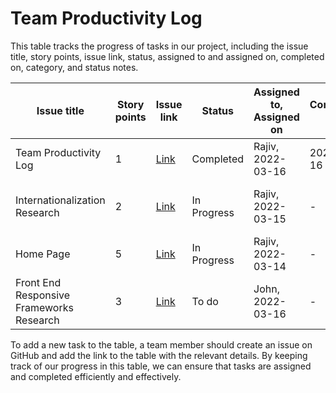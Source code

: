 # Team Productivity Log

This table tracks the progress of tasks in our project, including the issue title, story points, issue link, status, assigned to and assigned on, completed on, category, and status notes.

| Issue title                              | Story points | Issue link                                                            | Status      | Assigned to, Assigned on | Completed on | Category      | Status notes                                             |
|------------------------------------------|--------------|-----------------------------------------------------------------------|-------------|--------------------------|--------------|---------------|----------------------------------------------------------|
| Team Productivity Log                    | 1            | [Link](https://github.com/tawana0518/mywebclass-simulation/issues/11) | Completed   | Rajiv, 2022-03-16        | 2022-03-16   | Documentation | Completed documenting Marked Down File                   |
| Internationalization Research            | 2            | [Link](https://github.com/tawana0518/mywebclass-simulation/issues/3)  | In Progress | Rajiv, 2022-03-15        | -            | Research      | Drafted initial version on Internationalization Research |
| Home Page                                | 5            | [Link](https://github.com/tawana0518/mywebclass-simulation/issues/2)  | In Progress | Rajiv, 2022-03-14        | -            | Enhancement   | Initial analysis in progress                             |
| Front End Responsive Frameworks Research | 3            | [Link](https://github.com/tawana0518/mywebclass-simulation/issues/13) | To do       | John, 2022-03-16         | -            | Research      |                                                          |

To add a new task to the table, a team member should create an issue on GitHub and add the link to the table with the relevant details. By keeping track of our progress in this table, we can ensure that tasks are assigned and completed efficiently and effectively. 

